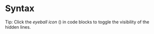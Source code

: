 # Syntax

Tip: Click the _eyeball icon_ (<i class="fa fa-eye"></i>) in code blocks to toggle the visibility of the hidden lines.
